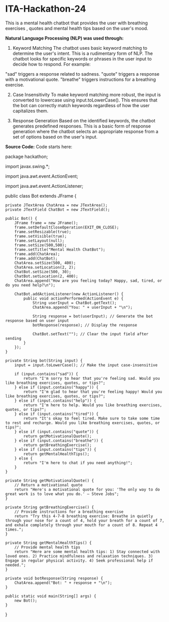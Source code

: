 # ITA-Hackathon-24
This is a mental health chatbot that provides the user with breathing exercises , quotes and mental health tips based on the user's mood.

**Natural Language Processing (NLP) was used through:**

1. Keyword Matching
The chatbot uses basic keyword matching to determine the user's intent. This is a rudimentary form of NLP. The chatbot looks for specific keywords or phrases in the user input to decide how to respond. For example:

"sad" triggers a response related to sadness.
"quote" triggers a response with a motivational quote.
"breathe" triggers instructions for a breathing exercise.

2. Case Insensitivity
To make keyword matching more robust, the input is converted to lowercase using input.toLowerCase(). This ensures that the bot can correctly match keywords regardless of how the user capitalizes them.

3. Response Generation
Based on the identified keywords, the chatbot generates predefined responses. This is a basic form of response generation where the chatbot selects an appropriate response from a set of options based on the user's input.



**Source Code:**
Code starts here:

package hackathon;

import javax.swing.*;

import java.awt.event.ActionEvent;

import java.awt.event.ActionListener;

public class Bot extends JFrame {

    private JTextArea ChatArea = new JTextArea();
    private JTextField ChatBot = new JTextField();

    public Bot() {
        JFrame frame = new JFrame();
        frame.setDefaultCloseOperation(EXIT_ON_CLOSE);
        frame.setResizable(true);
        frame.setVisible(true);
        frame.setLayout(null);
        frame.setSize(500,500);
        frame.setTitle("Mental Health ChatBot");
        frame.add(ChatArea);
        frame.add(ChatBot);
        ChatArea.setSize(500, 400);
        ChatArea.setLocation(2, 2);
        ChatBot.setSize(500, 30);
        ChatBot.setLocation(2, 400);
        ChatArea.append("How are you feeling today? Happy, sad, tired, or do you need help?\n");

        ChatBot.addActionListener(new ActionListener() {
            public void actionPerformed(ActionEvent e) {
                String userInput = ChatBot.getText();
                ChatArea.append("You: " + userInput + "\n");

                String response = bot(userInput); // Generate the bot response based on user input
                botResponse(response); // Display the response

                ChatBot.setText(""); // Clear the input field after sending
            }
        });
    }

    private String bot(String input) {
        input = input.toLowerCase(); // Make the input case-insensitive

        if (input.contains("sad")) {
            return "I'm sorry to hear that you're feeling sad. Would you like breathing exercises, quotes, or tips?";
        } else if (input.contains("happy")) {
            return "I'm glad to hear that you're feeling happy! Would you like breathing exercises, quotes, or tips?";
        } else if (input.contains("help")) {
            return "I'm here to help. Would you like breathing exercises, quotes, or tips?";
        } else if (input.contains("tired")) {
            return "It's okay to feel tired. Make sure to take some time to rest and recharge. Would you like breathing exercises, quotes, or tips?";
        } else if (input.contains("quote")) {
            return getMotivationalQuote();
        } else if (input.contains("breathe")) {
            return getBreathingExercise();
        } else if (input.contains("tips")) {
            return getMentalHealthTips();
        } else {
            return "I'm here to chat if you need anything!";
        }
    }

    private String getMotivationalQuote() {
        // Return a motivational quote
        return "Here's a motivational quote for you: 'The only way to do great work is to love what you do.' — Steve Jobs";
    }

    private String getBreathingExercise() {
        // Provide instructions for a breathing exercise
        return "Try this 4-7-8 breathing exercise: Breathe in quietly through your nose for a count of 4, hold your breath for a count of 7, and exhale completely through your mouth for a count of 8. Repeat 4 times.";
    }

    private String getMentalHealthTips() {
        // Provide mental health tips
        return "Here are some mental health tips: 1) Stay connected with loved ones. 2) Practice mindfulness and relaxation techniques. 3) Engage in regular physical activity. 4) Seek professional help if needed.";
    }

    private void botResponse(String response) {
        ChatArea.append("Bot: " + response + "\n");
    }

    public static void main(String[] args) {
        new Bot();
    }
}
